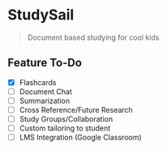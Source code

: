 # StudySail     
> Document based studying for cool kids

## Feature To-Do

- [x] Flashcards 
- [ ] Document Chat 
- [ ] Summarization
- [ ] Cross Reference/Future Research
- [ ] Study Groups/Collaboration
- [ ] Custom tailoring to student
- [ ] LMS Integration (Google Classroom)
